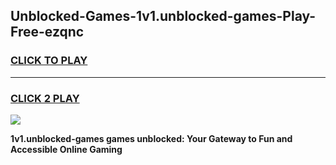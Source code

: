 
## Unblocked-Games-1v1.unblocked-games-Play-Free-ezqnc
<h3>
<a href="https://premium76.site?title=1v1.unblocked-games&ref=17A">CLICK TO PLAY</a></h3>
<hr>

<h3>
<a href="https://premium76.site?title=1v1.unblocked-games&ref=17A">CLICK 2 PLAY</a>
  
</h3>

<a href="https://premium76.site?title=1v1.unblocked-games&ref=17A"><img src="https://clearcache.store/games.png"></a>


**1v1.unblocked-games games unblocked: Your Gateway to Fun and Accessible Online Gaming**
